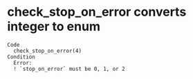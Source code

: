 # check_stop_on_error converts integer to enum

    Code
      check_stop_on_error(4)
    Condition
      Error:
      ! `stop_on_error` must be 0, 1, or 2 

